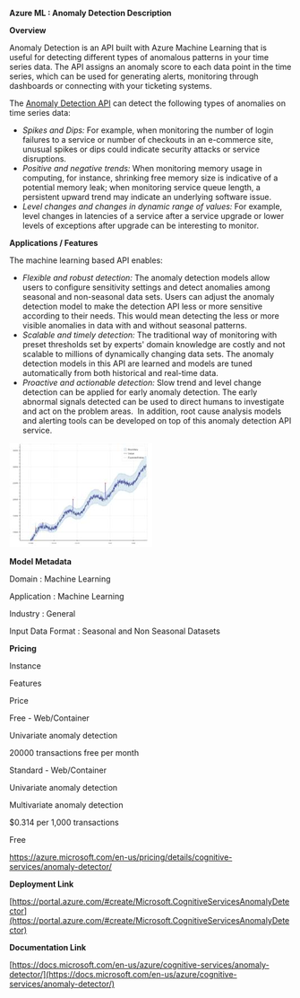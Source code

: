 
**Azure ML : Anomaly Detection Description**

**Overview**

Anomaly Detection is an API built with Azure Machine Learning that is useful for detecting different types of anomalous patterns in your time series data. The API assigns an anomaly score to each data point in the time series, which can be used for generating alerts, monitoring through dashboards or connecting with your ticketing systems.

The [Anomaly Detection API](https://docs.microsoft.com/en-us/azure/machine-learning/machine-learning-apps-anomaly-detection-api) can detect the following types of anomalies on time series data:

*   _Spikes and Dips:_ For example, when monitoring the number of login failures to a service or number of checkouts in an e-commerce site, unusual spikes or dips could indicate security attacks or service disruptions.
*   _Positive and negative trends:_ When monitoring memory usage in computing, for instance, shrinking free memory size is indicative of a potential memory leak; when monitoring service queue length, a persistent upward trend may indicate an underlying software issue.
*   _Level changes and changes in dynamic range of values:_ For example, level changes in latencies of a service after a service upgrade or lower levels of exceptions after upgrade can be interesting to monitor.

**Applications / Features**

The machine learning based API enables:

*   _Flexible and robust detection:_ The anomaly detection models allow users to configure sensitivity settings and detect anomalies among seasonal and non-seasonal data sets. Users can adjust the anomaly detection model to make the detection API less or more sensitive according to their needs. This would mean detecting the less or more visible anomalies in data with and without seasonal patterns. 
*   _Scalable and timely detection:_ The traditional way of monitoring with preset thresholds set by experts' domain knowledge are costly and not scalable to millions of dynamically changing data sets. The anomaly detection models in this API are learned and models are tuned automatically from both historical and real-time data.
*   _Proactive and actionable detection:_ Slow trend and level change detection can be applied for early anomaly detection. The early abnormal signals detected can be used to direct humans to investigate and act on the problem areas.  In addition, root cause analysis models and alerting tools can be developed on top of this anomaly detection API service.

![](azureml-anomaly-detection-description_files/image001.jpg)

**Model Metadata**

Domain : Machine Learning

Application : Machine Learning

Industry : General

Input Data Format : Seasonal and Non Seasonal Datasets

**Pricing**

Instance

Features

Price

Free - Web/Container

Univariate anomaly detection

20000 transactions free per month

Standard - Web/Container

 Univariate anomaly detection

 Multivariate anomaly detection

 $0.314 per 1,000 transactions

 Free

https://azure.microsoft.com/en-us/pricing/details/cognitive-services/anomaly-detector/

**Deployment Link**

[https://portal.azure.com/#create/Microsoft.CognitiveServicesAnomalyDetector](https://portal.azure.com/#create/Microsoft.CognitiveServicesAnomalyDetector)

**Documentation Link**

[https://docs.microsoft.com/en-us/azure/cognitive-services/anomaly-detector/](https://docs.microsoft.com/en-us/azure/cognitive-services/anomaly-detector/)